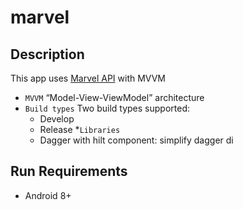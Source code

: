 # marvel

## Description
This app uses [Marvel API](https://developer.marvel.com) with MVVM

* `MVVM` “Model-View-ViewModel” architecture
* `Build types` Two build types supported:
	* Develop
	* Release
*`Libraries`
    * Dagger with hilt component: simplify dagger di

## Run Requirements
* Android 8+